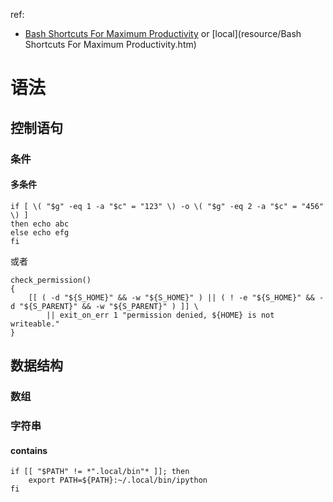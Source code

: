 ref:

* [Bash Shortcuts For Maximum Productivity](http://www.skorks.com/2009/09/bash-shortcuts-for-maximum-productivity/) or [local](resource/Bash Shortcuts For Maximum Productivity.htm)




# 语法



## 控制语句



### 条件



#### 多条件



```shell
if [ \( "$g" -eq 1 -a "$c" = "123" \) -o \( "$g" -eq 2 -a "$c" = "456" \) ]
then echo abc
else echo efg
fi
```



或者



```shell
check_permission()
{
    [[ ( -d "${S_HOME}" && -w "${S_HOME}" ) || ( ! -e "${S_HOME}" && -d "${S_PARENT}" && -w "${S_PARENT}" ) ]] \
        || exit_on_err 1 "permission denied, ${HOME} is not writeable."
}
```





## 数据结构



### 数组



### 字符串



#### contains



```shell
if [[ "$PATH" != *".local/bin"* ]]; then
    export PATH=${PATH}:~/.local/bin/ipython
fi
```


































